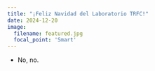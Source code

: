 ```yaml
---
title: "¡Feliz Navidad del Laboratorio TRFC!"
date: 2024-12-20
image:
  filename: featured.jpg
  focal_point: 'Smart'
---
```


- No, no.